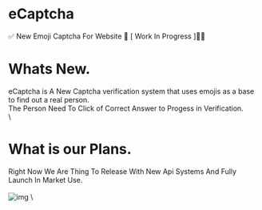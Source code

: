 # eCaptcha
✅ New Emoji Captcha For Website 🥳 [ Work In Progress ]👷‍♂️

# Whats New.
eCaptcha is A New Captcha verification system that uses emojis as a base to find out a real person.\
The Person Need To Click of Correct Answer to Progess in Verification.\
\
# What is our Plans.
Right Now We Are Thing To Release With New Api Systems And Fully Launch In Market Use.\
\
![img](https://cdn.discordapp.com/attachments/881041463834714122/882865855795458098/unknown.png) \
